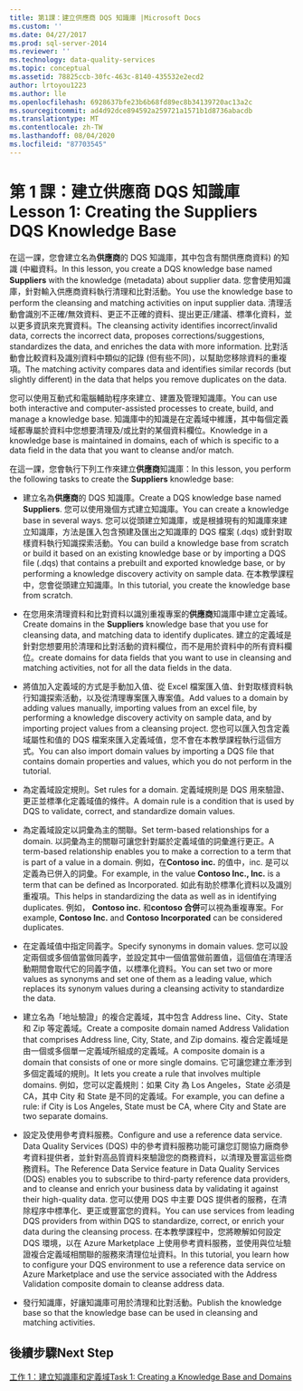 ```yaml
---
title: 第1課：建立供應商 DQS 知識庫 |Microsoft Docs
ms.custom: ''
ms.date: 04/27/2017
ms.prod: sql-server-2014
ms.reviewer: ''
ms.technology: data-quality-services
ms.topic: conceptual
ms.assetid: 78825ccb-30fc-463c-8140-435532e2ecd2
author: lrtoyou1223
ms.author: lle
ms.openlocfilehash: 6928637bfe23b6b68fd89ec8b34139720ac13a2c
ms.sourcegitcommit: ad4d92dce894592a259721a1571b1d8736abacdb
ms.translationtype: MT
ms.contentlocale: zh-TW
ms.lasthandoff: 08/04/2020
ms.locfileid: "87703545"
---
```

# <a name="lesson-1-creating-the-suppliers-dqs-knowledge-base"></a><span data-ttu-id="fdbdf-102">第 1 課：建立供應商 DQS 知識庫</span><span class="sxs-lookup"><span data-stu-id="fdbdf-102">Lesson 1: Creating the Suppliers DQS Knowledge Base</span></span>
  <span data-ttu-id="fdbdf-103">在這一課，您會建立名為**供應商**的 DQS 知識庫，其中包含有關供應商資料) 的知識 (中繼資料。</span><span class="sxs-lookup"><span data-stu-id="fdbdf-103">In this lesson, you create a DQS knowledge base named **Suppliers** with the knowledge (metadata) about supplier data.</span></span> <span data-ttu-id="fdbdf-104">您會使用知識庫，針對輸入供應商資料執行清理和比對活動。</span><span class="sxs-lookup"><span data-stu-id="fdbdf-104">You use the knowledge base to perform the cleansing and matching activities on input supplier data.</span></span> <span data-ttu-id="fdbdf-105">清理活動會識別不正確/無效資料、更正不正確的資料、提出更正/建議、標準化資料，並以更多資訊來充實資料。</span><span class="sxs-lookup"><span data-stu-id="fdbdf-105">The cleansing activity identifies incorrect/invalid data, corrects the incorrect data, proposes corrections/suggestions, standardizes the data, and enriches the data with more information.</span></span> <span data-ttu-id="fdbdf-106">比對活動會比較資料及識別資料中類似的記錄 (但有些不同)，以幫助您移除資料的重複項。</span><span class="sxs-lookup"><span data-stu-id="fdbdf-106">The matching activity compares data and identifies similar records (but slightly different) in the data that helps you remove duplicates on the data.</span></span>  
  
 <span data-ttu-id="fdbdf-107">您可以使用互動式和電腦輔助程序來建立、建置及管理知識庫。</span><span class="sxs-lookup"><span data-stu-id="fdbdf-107">You can use both interactive and computer-assisted processes to create, build, and manage a knowledge base.</span></span> <span data-ttu-id="fdbdf-108">知識庫中的知識是在定義域中維護，其中每個定義域都專屬於資料中您想要清理及/或比對的某個資料欄位。</span><span class="sxs-lookup"><span data-stu-id="fdbdf-108">Knowledge in a knowledge base is maintained in domains, each of which is specific to a data field in the data that you want to cleanse and/or match.</span></span>  
  
 <span data-ttu-id="fdbdf-109">在這一課，您會執行下列工作來建立**供應商**知識庫：</span><span class="sxs-lookup"><span data-stu-id="fdbdf-109">In this lesson, you perform the following tasks to create the **Suppliers** knowledge base:</span></span>  
  
-   <span data-ttu-id="fdbdf-110">建立名為**供應商**的 DQS 知識庫。</span><span class="sxs-lookup"><span data-stu-id="fdbdf-110">Create a DQS knowledge base named **Suppliers**.</span></span> <span data-ttu-id="fdbdf-111">您可以使用幾個方式建立知識庫。</span><span class="sxs-lookup"><span data-stu-id="fdbdf-111">You can create a knowledge base in several ways.</span></span> <span data-ttu-id="fdbdf-112">您可以從頭建立知識庫，或是根據現有的知識庫來建立知識庫，方法是匯入包含預建及匯出之知識庫的 DQS 檔案 (.dqs) 或針對取樣資料執行知識探索活動。</span><span class="sxs-lookup"><span data-stu-id="fdbdf-112">You can build a knowledge base from scratch or build it based on an existing knowledge base or by importing a DQS file (.dqs) that contains a prebuilt and exported knowledge base, or by performing a knowledge discovery activity on sample data.</span></span> <span data-ttu-id="fdbdf-113">在本教學課程中，您會從頭建立知識庫。</span><span class="sxs-lookup"><span data-stu-id="fdbdf-113">In this tutorial, you create the knowledge base from scratch.</span></span>  
  
-   <span data-ttu-id="fdbdf-114">在您用來清理資料和比對資料以識別重複專案的**供應商**知識庫中建立定義域。</span><span class="sxs-lookup"><span data-stu-id="fdbdf-114">Create domains in the **Suppliers** knowledge base that you use for cleansing data, and matching data to identify duplicates.</span></span> <span data-ttu-id="fdbdf-115">建立的定義域是針對您想要用於清理和比對活動的資料欄位，而不是用於資料中的所有資料欄位。</span><span class="sxs-lookup"><span data-stu-id="fdbdf-115">create domains for data fields that you want to use in cleansing and matching activities, not for all the data fields in the data.</span></span>  
  
-   <span data-ttu-id="fdbdf-116">將值加入定義域的方式是手動加入值、從 Excel 檔案匯入值、針對取樣資料執行知識探索活動，以及從清理專案匯入專案值。</span><span class="sxs-lookup"><span data-stu-id="fdbdf-116">Add values to a domain by adding values manually, importing values from an excel file, by performing a knowledge discovery activity on sample data, and by importing project values from a cleansing project.</span></span> <span data-ttu-id="fdbdf-117">您也可以匯入包含定義域屬性和值的 DQS 檔案來匯入定義域值，您不會在本教學課程執行這個方式。</span><span class="sxs-lookup"><span data-stu-id="fdbdf-117">You can also import domain values by importing a DQS file that contains domain properties and values, which you do not perform in the tutorial.</span></span>  
  
-   <span data-ttu-id="fdbdf-118">為定義域設定規則。</span><span class="sxs-lookup"><span data-stu-id="fdbdf-118">Set rules for a domain.</span></span> <span data-ttu-id="fdbdf-119">定義域規則是 DQS 用來驗證、更正並標準化定義域值的條件。</span><span class="sxs-lookup"><span data-stu-id="fdbdf-119">A domain rule is a condition that is used by DQS to validate, correct, and standardize domain values.</span></span>  
  
-   <span data-ttu-id="fdbdf-120">為定義域設定以詞彙為主的關聯。</span><span class="sxs-lookup"><span data-stu-id="fdbdf-120">Set term-based relationships for a domain.</span></span> <span data-ttu-id="fdbdf-121">以詞彙為主的關聯可讓您針對屬於定義域值的詞彙進行更正。</span><span class="sxs-lookup"><span data-stu-id="fdbdf-121">A term-based relationship enables you to make a correction to a term that is part of a value in a domain.</span></span> <span data-ttu-id="fdbdf-122">例如，在**Contoso inc.** 的值中，inc. 是可以定義為已併入的詞彙。</span><span class="sxs-lookup"><span data-stu-id="fdbdf-122">For example, in the value **Contoso Inc., Inc.** is a term that can be defined as Incorporated.</span></span> <span data-ttu-id="fdbdf-123">如此有助於標準化資料以及識別重複項。</span><span class="sxs-lookup"><span data-stu-id="fdbdf-123">This helps in standardizing the data as well as in identifying duplicates.</span></span> <span data-ttu-id="fdbdf-124">例如， **Contoso inc.** 和**contoso 合併**可以視為重複專案。</span><span class="sxs-lookup"><span data-stu-id="fdbdf-124">For example, **Contoso Inc.** and **Contoso Incorporated** can be considered duplicates.</span></span>  
  
-   <span data-ttu-id="fdbdf-125">在定義域值中指定同義字。</span><span class="sxs-lookup"><span data-stu-id="fdbdf-125">Specify synonyms in domain values.</span></span> <span data-ttu-id="fdbdf-126">您可以設定兩個或多個值當做同義字，並設定其中一個值當做前置值，這個值在清理活動期間會取代它的同義字值，以標準化資料。</span><span class="sxs-lookup"><span data-stu-id="fdbdf-126">You can set two or more values as synonyms and set one of them as a leading value, which replaces its synonym values during a cleansing activity to standardize the data.</span></span>  
  
-   <span data-ttu-id="fdbdf-127">建立名為「地址驗證」的複合定義域，其中包含 Address line、City、State 和 Zip 等定義域。</span><span class="sxs-lookup"><span data-stu-id="fdbdf-127">Create a composite domain named Address Validation that comprises Address line, City, State, and Zip domains.</span></span> <span data-ttu-id="fdbdf-128">複合定義域是由一個或多個單一定義域所組成的定義域。</span><span class="sxs-lookup"><span data-stu-id="fdbdf-128">A composite domain is a domain that consists of one or more single domains.</span></span> <span data-ttu-id="fdbdf-129">它可讓您建立牽涉到多個定義域的規則。</span><span class="sxs-lookup"><span data-stu-id="fdbdf-129">It lets you create a rule that involves multiple domains.</span></span> <span data-ttu-id="fdbdf-130">例如，您可以定義規則：如果 City 為 Los Angeles，State 必須是 CA，其中 City 和 State 是不同的定義域。</span><span class="sxs-lookup"><span data-stu-id="fdbdf-130">For example, you can define a rule: if City is Los Angeles, State must be CA, where City and State are two separate domains.</span></span>  
  
-   <span data-ttu-id="fdbdf-131">設定及使用參考資料服務。</span><span class="sxs-lookup"><span data-stu-id="fdbdf-131">Configure and use a reference data service.</span></span> <span data-ttu-id="fdbdf-132">Data Quality Services (DQS) 中的參考資料服務功能可讓您訂閱協力廠商參考資料提供者，並針對高品質資料來驗證您的商務資料，以清理及豐富這些商務資料。</span><span class="sxs-lookup"><span data-stu-id="fdbdf-132">The Reference Data Service feature in Data Quality Services (DQS) enables you to subscribe to third-party reference data providers, and to cleanse and enrich your business data by validating it against their high-quality data.</span></span> <span data-ttu-id="fdbdf-133">您可以使用 DQS 中主要 DQS 提供者的服務，在清除程序中標準化、更正或豐富您的資料。</span><span class="sxs-lookup"><span data-stu-id="fdbdf-133">You can use services from leading DQS providers from within DQS to standardize, correct, or enrich your data during the cleansing process.</span></span> <span data-ttu-id="fdbdf-134">在本教學課程中，您將瞭解如何設定 DQS 環境，以在 Azure Marketplace 上使用參考資料服務，並使用與位址驗證複合定義域相關聯的服務來清理位址資料。</span><span class="sxs-lookup"><span data-stu-id="fdbdf-134">In this tutorial, you learn how to configure your DQS environment to use a reference data service on Azure Marketplace and use the service associated with the Address Validation composite domain to cleanse address data.</span></span>  
  
-   <span data-ttu-id="fdbdf-135">發行知識庫，好讓知識庫可用於清理和比對活動。</span><span class="sxs-lookup"><span data-stu-id="fdbdf-135">Publish the knowledge base so that the knowledge base can be used in cleansing and matching activities.</span></span>  
  
## <a name="next-step"></a><span data-ttu-id="fdbdf-136">後續步驟</span><span class="sxs-lookup"><span data-stu-id="fdbdf-136">Next Step</span></span>  
 [<span data-ttu-id="fdbdf-137">工作 1：建立知識庫和定義域</span><span class="sxs-lookup"><span data-stu-id="fdbdf-137">Task 1: Creating a Knowledge Base and Domains</span></span>](../../2014/tutorials/task-1-creating-a-knowledge-base-and-domains.md)  
  
  
